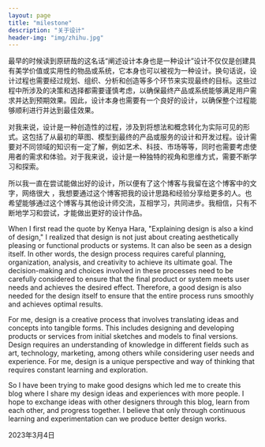 ```yaml
---
layout: page
title: "milestone"
description: "关于设计"
header-img: "img/zhihu.jpg"
---
```


最早的时候读到原研哉的这名话“阐述设计本身也是一种设计”设计不仅仅是创建具有美学价值或实用性的物品或系统，它本身也可以被视为一种设计。换句话说，设计过程也需要经过规划、组织、分析和创造等多个环节来实现最终的目标。这些过程中所涉及的决策和选择都需要谨慎考虑，以确保最终产品或系统能够满足用户需求并达到预期效果。因此，设计本身也需要有一个良好的设计，以确保整个过程能够顺利进行并达到最佳效果。

对我来说，设计是一种创造性的过程，涉及到将想法和概念转化为实际可见的形式。这包括了从最初的草图、模型到最终的产品或服务的设计和开发过程。设计需要对不同领域的知识有一定了解，例如艺术、科技、市场等等，同时也需要考虑使用者的需求和体验。对于我来说，设计是一种独特的视角和思维方式，需要不断学习和探索。

所以我一直在尝试能做出好的设计，所以便有了这个博客与我留在这个博客中的文字，网络很大 ，我想要通过这个博客把我的设计思路和经验分享给更多的人。也希望能够通过这个博客与其他设计师交流，互相学习，共同进步。我相信，只有不断地学习和尝试，才能做出更好的设计作品。

When I first read the quote by Kenya Hara, "Explaining design is also a kind of design," I realized that design is not just about creating aesthetically pleasing or functional products or systems. It can also be seen as a design itself. In other words, the design process requires careful planning, organization, analysis, and creativity to achieve its ultimate goal. The decision-making and choices involved in these processes need to be carefully considered to ensure that the final product or system meets user needs and achieves the desired effect. Therefore, a good design is also needed for the design itself to ensure that the entire process runs smoothly and achieves optimal results.

For me, design is a creative process that involves translating ideas and concepts into tangible forms. This includes designing and developing products or services from initial sketches and models to final versions. Design requires an understanding of knowledge in different fields such as art, technology, marketing, among others while considering user needs and experience. For me, design is a unique perspective and way of thinking that requires constant learning and exploration.

So I have been trying to make good designs which led me to create this blog where I share my design ideas and experiences with more people. I hope to exchange ideas with other designers through this blog, learn from each other, and progress together. I believe that only through continuous learning and experimentation can we produce better design works.

2023年3月4日